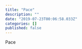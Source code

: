 ```yaml
---
title: "Pace"
description: ""
date: "2019-07-23T00:06:58.033Z"
categories: []
published: false
---
```


  

Pace
